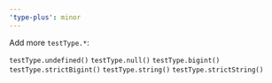 ```yaml
---
'type-plus': minor
---
```


Add more `testType.*`:

`testType.undefined()`
`testType.null()`
`testType.bigint()`
`testType.strictBigint()`
`testType.string()`
`testType.strictString()`
